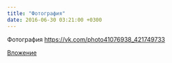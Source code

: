 ```yaml
---
title: "Фотография"
date: 2016-06-30 03:21:00 +0300
---
```


Фотография
https://vk.com/photo41076938_421749733

[Вложение](https://vk.com/photo41076938_421749733)
